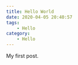 ```yaml
---
title: Hello World
date: 2020-04-05 20:40:57
tags:
	- Hello
category:
	- Hello
---
```

My first post.
